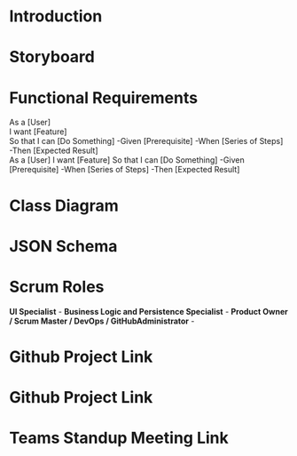# Introduction


# Storyboard


# Functional Requirements
  As a [User]\
  I want [Feature]\
  So that I can [Do Something]
    -Given [Prerequisite]
    -When [Series of Steps]
    -Then [Expected Result]
  \
  As a [User]
  I want [Feature]
  So that I can [Do Something]
    -Given [Prerequisite]
    -When [Series of Steps]
    -Then [Expected Result]


# Class Diagram


# JSON Schema


# Scrum Roles

**UI Specialist** - 
**Business Logic and Persistence Specialist** - 
**Product Owner / Scrum Master / DevOps / GitHubAdministrator** - 


# Github Project Link


# Github Project Link


# Teams Standup Meeting Link
